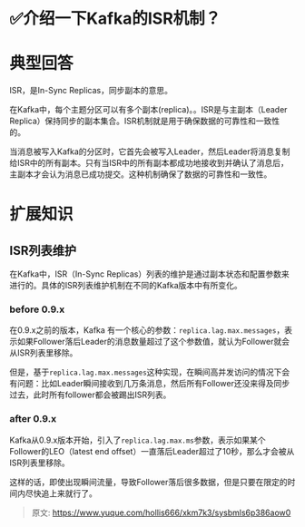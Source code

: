 # ✅介绍一下Kafka的ISR机制？

# 典型回答


ISR，是In-Sync Replicas，同步副本的意思。



在Kafka中，每个主题分区可以有多个副本(replica)。。ISR是与主副本（Leader Replica）保持同步的副本集合。ISR机制就是用于确保数据的可靠性和一致性的。



当消息被写入Kafka的分区时，它首先会被写入Leader，然后Leader将消息复制给ISR中的所有副本。只有当ISR中的所有副本都成功地接收到并确认了消息后，主副本才会认为消息已成功提交。这种机制确保了数据的可靠性和一致性。



# 扩展知识


## ISR列表维护


在Kafka中，ISR（In-Sync Replicas）列表的维护是通过副本状态和配置参数来进行的。具体的ISR列表维护机制在不同的Kafka版本中有所变化。



### before 0.9.x


在0.9.x之前的版本，Kafka 有一个核心的参数：`replica.lag.max.messages`，表示如果Follower落后Leader的消息数量超过了这个参数值，就认为Follower就会从ISR列表里移除。



但是，基于`replica.lag.max.messages`这种实现，在瞬间高并发访问的情况下会有问题：比如Leader瞬间接收到几万条消息，然后所有Follower还没来得及同步过去，此时所有follower都会被踢出ISR列表。



### after 0.9.x


Kafka从0.9.x版本开始，引入了`replica.lag.max.ms`参数，表示如果某个Follower的LEO（latest end offset）一直落后Leader超过了10秒，那么才会被从ISR列表里移除。



这样的话，即使出现瞬间流量，导致Follower落后很多数据，但是只要在限定的时间内尽快追上来就行了。







> 原文: <https://www.yuque.com/hollis666/xkm7k3/sysbmls6p386aow0>